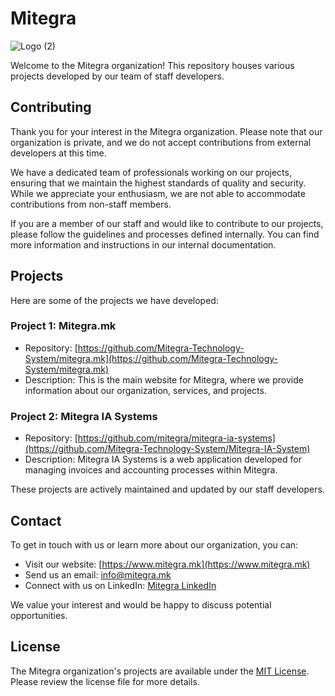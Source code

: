 # Mitegra
![Logo (2)](https://github.com/Mitegra-Technology-System/.github/assets/49609699/a0abc109-0e2d-44de-bc13-bc2f2b323416)



Welcome to the Mitegra organization! This repository houses various projects developed by our team of staff developers.

## Contributing

Thank you for your interest in the Mitegra organization. Please note that our organization is private, and we do not accept contributions from external developers at this time.

We have a dedicated team of professionals working on our projects, ensuring that we maintain the highest standards of quality and security. While we appreciate your enthusiasm, we are not able to accommodate contributions from non-staff members.

If you are a member of our staff and would like to contribute to our projects, please follow the guidelines and processes defined internally. You can find more information and instructions in our internal documentation.

## Projects

Here are some of the projects we have developed:

### Project 1: Mitegra.mk

- Repository: [https://github.com/Mitegra-Technology-System/mitegra.mk](https://github.com/Mitegra-Technology-System/mitegra.mk)
- Description: This is the main website for Mitegra, where we provide information about our organization, services, and projects.

### Project 2: Mitegra IA Systems

- Repository: [https://github.com/mitegra/mitegra-ia-systems](https://github.com/Mitegra-Technology-System/Mitegra-IA-System)
- Description: Mitegra IA Systems is a web application developed for managing invoices and accounting processes within Mitegra.

These projects are actively maintained and updated by our staff developers.

## Contact

To get in touch with us or learn more about our organization, you can:

- Visit our website: [https://www.mitegra.mk](https://www.mitegra.mk)
- Send us an email: info@mitegra.mk
- Connect with us on LinkedIn: [Mitegra LinkedIn](https://www.linkedin.com/company/mitegra)

We value your interest and would be happy to discuss potential opportunities.

## License

The Mitegra organization's projects are available under the [MIT License](LICENSE). Please review the license file for more details.
